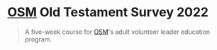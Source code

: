 # [OSM](https://omasom.com) Old Testament Survey 2022

> A five-week course for [OSM](https://omasom.com)'s adult volunteer 
leader education program.

